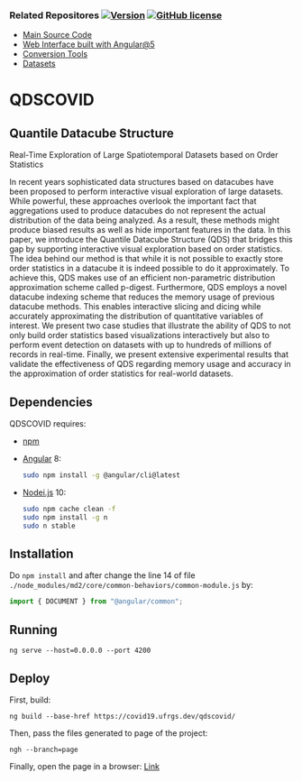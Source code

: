 ### Related Repositores [![Version](https://img.shields.io/badge/version-1.0-blue.svg)](https://github.com/cicerolp/qds) [![GitHub license](https://img.shields.io/github/license/cicerolp/qds.svg)](https://github.com/cicerolp/qds/blob/master/LICENSE)

- [Main Source Code](https://github.com/cicerolp/qds)
- [Web Interface built with Angular@5](https://github.com/cicerolp/qds-interface)
- [Conversion Tools](https://github.com/cicerolp/qds-tools)
- [Datasets](https://github.com/cicerolp/qds-data)

# QDSCOVID

## Quantile Datacube Structure
Real-Time Exploration of Large Spatiotemporal Datasets based on Order Statistics

In recent years sophisticated data structures based on datacubes have been proposed to perform interactive visual exploration of large datasets. While powerful, these approaches overlook the important fact that aggregations used to produce datacubes do not represent the actual distribution of the data being analyzed. As a result, these methods might produce biased results as well as hide important features in the data. In this paper, we introduce the Quantile Datacube Structure (QDS) that bridges this gap by supporting interactive visual exploration based on order statistics. The idea behind our method is that while it is not possible to exactly store order statistics in a datacube it is indeed possible to do it approximately. To achieve this, QDS makes use of an efficient non-parametric distribution approximation scheme called p-digest. Furthermore, QDS employs a novel datacube indexing scheme that reduces the memory usage of previous datacube methods. This enables interactive slicing and dicing while accurately approximating the distribution of quantitative variables of interest. We present two case studies that illustrate the ability of QDS to not only build order statistics based visualizations interactively but also to perform event detection on datasets with up to hundreds of millions of records in real-time. Finally, we present extensive experimental results that validate the effectiveness of QDS regarding memory usage and accuracy in the approximation of order statistics for real-world datasets.

## Dependencies

QDSCOVID requires:

* [npm](https://www.npmjs.com/)

* [Angular](https://angular.io/) 8:

	```bash
	sudo npm install -g @angular/cli@latest
	```

* [Nodei.js](https://nodejs.org) 10:

	```bash
	sudo npm cache clean -f
	sudo npm install -g n
	sudo n stable
	```

## Installation

Do `npm install` and after change the line 14 of file `./node_modules/md2/core/common-behaviors/common-module.js` by:

```javascript
import { DOCUMENT } from "@angular/common";
```

## Running

`ng serve --host=0.0.0.0 --port 4200`

## Deploy

First, build:

`ng build --base-href https://covid19.ufrgs.dev/qdscovid/`

Then, pass the files generated to page of the project:

`ngh --branch=page`

Finally, open the page in a browser: [Link](https://covid19.ufrgs.dev/qdscovid)
